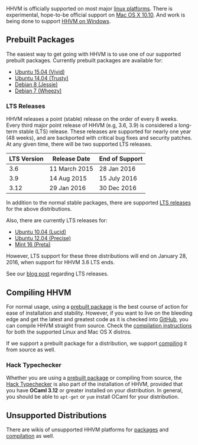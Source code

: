 HHVM is officially supported on most major [linux platforms](./linux.md). There is experimental, hope-to-be official support on [Mac OS X 10.10](./mac.md). And work is being done to support [HHVM on Windows](./windows.md). 

## Prebuilt Packages

The easiest way to get going with HHVM is to use one of our supported prebuilt packages. Currently prebuilt packages are available for:

* [Ubuntu 15.04 (Vivid)](./linux.md#ubuntu-15.04-vivid)
* [Ubuntu 14.04 (Trusty)](./linux.md#ubuntu-14.04-trusty)
* [Debian 8 (Jessie)](./linux.md#debian-8-jessie)
* [Debian 7 (Wheezy)](./linux.md#debian-7-wheezy)

### LTS Releases

HHVM releases a point (stable) release on the order of every 8 weeks. Every third major point release of HHVM (e.g, 3.6, 3.9) is considered a long-term stable (LTS) release. These releases are supported for nearly one year (48 weeks), and are backported with critical bug fixes and security patches. At any given time, there will be two supported LTS releases.

LTS Version | Release Date | End of Support
------------|--------------|---------------
3.6 | 11 March 2015 | 28 Jan 2016
3.9 | 14 Aug 2015 | 15 July 2016
3.12 | 29 Jan 2016 | 30 Dec 2016 

In addition to the normal stable packages, there are supported [LTS releases](/hhvm/installation/linux#obtaining-lts-releases) for the above distributions.

Also, there are currently LTS releases for:

* [Ubuntu 10.04 (Lucid)](./linux.md#ubuntu-10.04-lucid)
* [Ubuntu 12.04 (Precise)](./linux.md#ubuntu-12.04-precise)
* [Mint 16 (Preta)](./linux.md#mint-16-preta)

However, LTS support for these three distributions will end on January 28, 2016, when support for HHVM 3.6 LTS ends.

See our [blog post](http://hhvm.com/blog/6083/hhvm-long-term-support) regarding LTS releases.

## Compiling HHVM

For normal usage, using a [prebuilt package](#prebuilt-packages) is the best course of action for ease of installation and stability. However, if you want to live on the bleeding edge and get the latest and greatest code as it is checked into [GitHub](https://github.com/facebook/hhvm/), you can compile HHVM straight from source. Check the [compilation instructions](/hhvm/installation/building-from-source) for both the supported Linux and Mac OS X distros.

If we support a prebuilt package for a distribution, we support [compiling](/hhvm/installation/building-from-source) it from source as well.

### Hack Typechecker

Whether you are using a [prebuilt package](#prebuilt-packages) or compiling from source, the [Hack Typechecker](../../guides/hack/typechecker/introduction.md) is also part of the installation of HHVM, provided that you have **OCaml 3.12** or greater installed on your distribution. In general, you should be able to `apt-get` or `yum` install OCaml for your distribution.

## Unsupported Distributions

There are wikis of unsupported HHVM platforms for [packages](https://github.com/facebook/hhvm/wiki/Prebuilt-Packages-for-HHVM) and [compilation](https://github.com/facebook/hhvm/wiki/Building-and-Installing-HHVM) as well.
